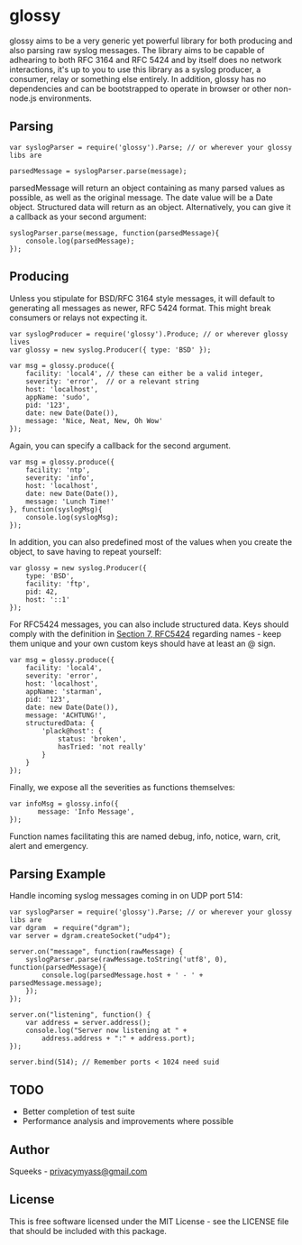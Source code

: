 glossy
===========

glossy aims to be a very generic yet powerful library for both producing
and also parsing raw syslog messages. The library aims to be capable of
adhearing to both RFC 3164 and RFC 5424 and by itself does no network
interactions, it's up to you to use this library as a syslog producer, a
consumer, relay or something else entirely. In addition, glossy has no
dependencies and can be bootstrapped to operate in browser or other non-node.js
environments.


Parsing
-------

    var syslogParser = require('glossy').Parse; // or wherever your glossy libs are
    
    parsedMessage = syslogParser.parse(message);

parsedMessage will return an object containing as many parsed values as
possible, as well as the original message. The date value will be a Date object.
Structured data will return as an object. Alternatively, you can give it a
callback as your second argument:

    syslogParser.parse(message, function(parsedMessage){
        console.log(parsedMessage);
    });


Producing
-------
Unless you stipulate for BSD/RFC 3164 style messages, it will default to
generating all messages as newer, RFC 5424 format. This might break consumers or
relays not expecting it.

    var syslogProducer = require('glossy').Produce; // or wherever glossy lives
    var glossy = new syslog.Producer({ type: 'BSD' });

    var msg = glossy.produce({
        facility: 'local4', // these can either be a valid integer, 
        severity: 'error',  // or a relevant string
        host: 'localhost',
        appName: 'sudo',
        pid: '123',
        date: new Date(Date()),
        message: 'Nice, Neat, New, Oh Wow'
    });

Again, you can specify a callback for the second argument.

    var msg = glossy.produce({
        facility: 'ntp', 
        severity: 'info',
        host: 'localhost',
        date: new Date(Date()),
        message: 'Lunch Time!'
    }, function(syslogMsg){
        console.log(syslogMsg);
    });

In addition, you can also predefined most of the values when you create the
object, to save having to repeat yourself:

    var glossy = new syslog.Producer({
        type: 'BSD',
        facility: 'ftp',
        pid: 42,
        host: '::1'        
    });

For RFC5424 messages, you can also include structured data. Keys should comply
with the definition in [Section 7, RFC5424](http://tools.ietf.org/html/rfc5424#section-7) 
regarding names - keep them unique and your own custom keys should have at least
an @ sign.

    var msg = glossy.produce({
        facility: 'local4', 
        severity: 'error',
        host: 'localhost',
        appName: 'starman',
        pid: '123',
        date: new Date(Date()),
        message: 'ACHTUNG!',
        structuredData: {
            'plack@host': {
                status: 'broken',
                hasTried: 'not really'
            }
        }
    });

Finally, we expose all the severities as functions themselves:

    var infoMsg = glossy.info({
           message: 'Info Message',
    });

Function names facilitating this are named debug, info, notice, warn, crit,
alert and emergency.

Parsing Example
-------
Handle incoming syslog messages coming in on UDP port 514:

    var syslogParser = require('glossy').Parse; // or wherever your glossy libs are
    var dgram  = require("dgram");
    var server = dgram.createSocket("udp4");
    
    server.on("message", function(rawMessage) {
        syslogParser.parse(rawMessage.toString('utf8', 0), function(parsedMessage){
            console.log(parsedMessage.host + ' - ' + parsedMessage.message);
        });
    });
    
    server.on("listening", function() {
        var address = server.address();
        console.log("Server now listening at " + 
            address.address + ":" + address.port);
    });
    
    server.bind(514); // Remember ports < 1024 need suid


TODO
-------
* Better completion of test suite
* Performance analysis and improvements where possible

Author
-------
Squeeks - privacymyass@gmail.com


License
-------
This is free software licensed under the MIT License - see the LICENSE file that
should be included with this package.
